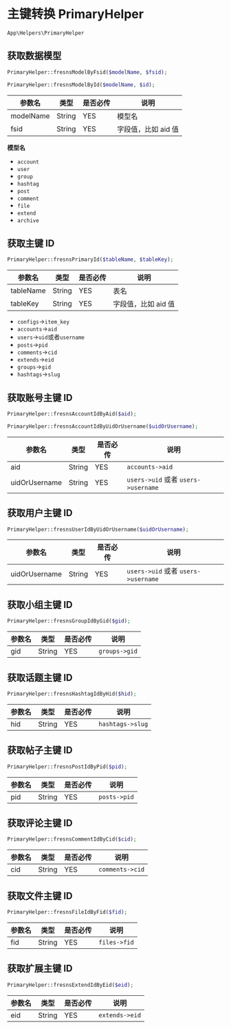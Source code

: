 # 主键转换 PrimaryHelper

`App\Helpers\PrimaryHelper`

## 获取数据模型

```php
PrimaryHelper::fresnsModelByFsid($modelName, $fsid);

PrimaryHelper::fresnsModelById($modelName, $id);
```
| 参数名 | 类型 | 是否必传 | 说明 |
| --- | --- | --- | --- |
| modelName | String | YES | 模型名 |
| fsid | String | YES | 字段值，比如 aid 值 |

**模型名**

- `account`
- `user`
- `group`
- `hashtag`
- `post`
- `comment`
- `file`
- `extend`
- `archive`

## 获取主键 ID

```php
PrimaryHelper::fresnsPrimaryId($tableName, $tableKey);
```
| 参数名 | 类型 | 是否必传 | 说明 |
| --- | --- | --- | --- |
| tableName | String | YES | 表名 |
| tableKey | String | YES | 字段值，比如 aid 值 |

- `configs`->`item_key`
- `accounts`->`aid`
- `users`->`uid`或者`username`
- `posts`->`pid`
- `comments`->`cid`
- `extends`->`eid`
- `groups`->`gid`
- `hashtags`->`slug`

## 获取账号主键 ID

```php
PrimaryHelper::fresnsAccountIdByAid($aid);

PrimaryHelper::fresnsAccountIdByUidOrUsername($uidOrUsername);
```
| 参数名 | 类型 | 是否必传 | 说明 |
| --- | --- | --- | --- |
| aid | String | YES | `accounts->aid` |
| uidOrUsername | String | YES | `users->uid` 或者 `users->username` |

## 获取用户主键 ID

```php
PrimaryHelper::fresnsUserIdByUidOrUsername($uidOrUsername);
```
| 参数名 | 类型 | 是否必传 | 说明 |
| --- | --- | --- | --- |
| uidOrUsername | String | YES | `users->uid` 或者 `users->username` |

## 获取小组主键 ID

```php
PrimaryHelper::fresnsGroupIdByGid($gid);
```
| 参数名 | 类型 | 是否必传 | 说明 |
| --- | --- | --- | --- |
| gid | String | YES | `groups->gid` |

## 获取话题主键 ID

```php
PrimaryHelper::fresnsHashtagIdByHid($hid);
```
| 参数名 | 类型 | 是否必传 | 说明 |
| --- | --- | --- | --- |
| hid | String | YES | `hashtags->slug` |

## 获取帖子主键 ID

```php
PrimaryHelper::fresnsPostIdByPid($pid);
```
| 参数名 | 类型 | 是否必传 | 说明 |
| --- | --- | --- | --- |
| pid | String | YES | `posts->pid` |

## 获取评论主键 ID

```php
PrimaryHelper::fresnsCommentIdByCid($cid);
```
| 参数名 | 类型 | 是否必传 | 说明 |
| --- | --- | --- | --- |
| cid | String | YES | `comments->cid` |

## 获取文件主键 ID

```php
PrimaryHelper::fresnsFileIdByFid($fid);
```
| 参数名 | 类型 | 是否必传 | 说明 |
| --- | --- | --- | --- |
| fid | String | YES | `files->fid` |

## 获取扩展主键 ID

```php
PrimaryHelper::fresnsExtendIdByEid($eid);
```
| 参数名 | 类型 | 是否必传 | 说明 |
| --- | --- | --- | --- |
| eid | String | YES | `extends->eid` |
